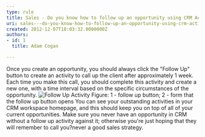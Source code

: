 ```yaml
---
type: rule
title: Sales - Do you know how to follow up an opportunity using CRM Activities?
uri: sales---do-you-know-how-to-follow-up-an-opportunity-using-crm-activities
created: 2012-12-07T18:03:32.0000000Z
authors:
- id: 1
  title: Adam Cogan

---
```


 
Once you create an opportunity, you should always click the "Follow Up" button to           create an activity to call up the client after approximately 1 week. Each time you           make this call, you should complete this activity and create a new one, with a time           interval based on the specific circumstances of the opportunity.
 ![Follow Up Activity](/Communication/RulesToBetterCRMForUsers/PublishingImages/FollowUpActivity.jpg)            Figure: 1 - follow up button; 2 - form that the follow up button opens
You can see your outstanding activities in your CRM workspace homepage, and this           should keep you on top of all of your current opportunities.
           Make sure you never have an opportunity in CRM without a follow up activity against           it; otherwise you're just hoping that they will remember to call you?never a good           sales strategy.


